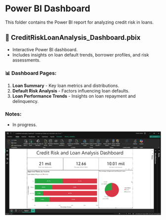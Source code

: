 # Power BI Dashboard

This folder contains the Power BI report for analyzing credit risk in loans.

## 📄 CreditRiskLoanAnalysis_Dashboard.pbix  
- Interactive Power BI dashboard.  
- Includes insights on loan default trends, borrower profiles, and risk assessments.  

### 📊 Dashboard Pages:
1. **Loan Summary** - Key loan metrics and distributions.  
2. **Default Risk Analysis** - Factors influencing loan defaults.  
3. **Loan Performance Trends** - Insights on loan repayment and delinquency.


### Notes:
- In progress.
  
![Demo GIF](https://github.com/choydarwin/credit-risk-loan-analysis-dashboard/blob/main/power_bi/credit_risk.gif)






